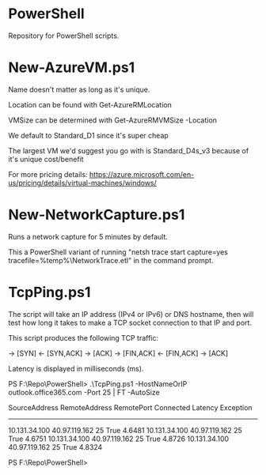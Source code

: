 # PowerShell
Repository for PowerShell scripts.

# New-AzureVM.ps1
Name doesn't matter as long as it's unique.

Location can be found with Get-AzureRMLocation

VMSize can be determined with Get-AzureRMVMSize -Location <location>
  
  We default to Standard_D1 since it's super cheap
  
  The largest VM we'd suggest you go with is Standard_D4s_v3 because of it's unique cost/benefit
  
  For more pricing details: https://azure.microsoft.com/en-us/pricing/details/virtual-machines/windows/


# New-NetworkCapture.ps1
Runs a network capture for 5 minutes by default.

This a PowerShell variant of running "netsh trace start capture=yes tracefile=%temp%\NetworkTrace.etl" in the command prompt.


# TcpPing.ps1
The script will take an IP address (IPv4 or IPv6) or DNS hostname, then will 
test how long it takes to make a TCP socket connection to that IP and port. 

This script produces the following TCP traffic:

-> [SYN]
<- [SYN,ACK]
-> [ACK]
-> [FIN,ACK]
<- [FIN,ACK]
-> [ACK]

Latency is displayed in milliseconds (ms).

PS F:\Repo\PowerShell> .\TcpPing.ps1 -HostNameOrIP outlook.office365.com -Port 25 | FT -AutoSize

SourceAddress RemoteAddress RemotePort Connected Latency Exception
------------- ------------- ---------- --------- ------- ---------
10.131.34.100 40.97.119.162         25      True  4.6481
10.131.34.100 40.97.119.162         25      True  4.6751
10.131.34.100 40.97.119.162         25      True  4.8726
10.131.34.100 40.97.119.162         25      True  4.8324


PS F:\Repo\PowerShell>